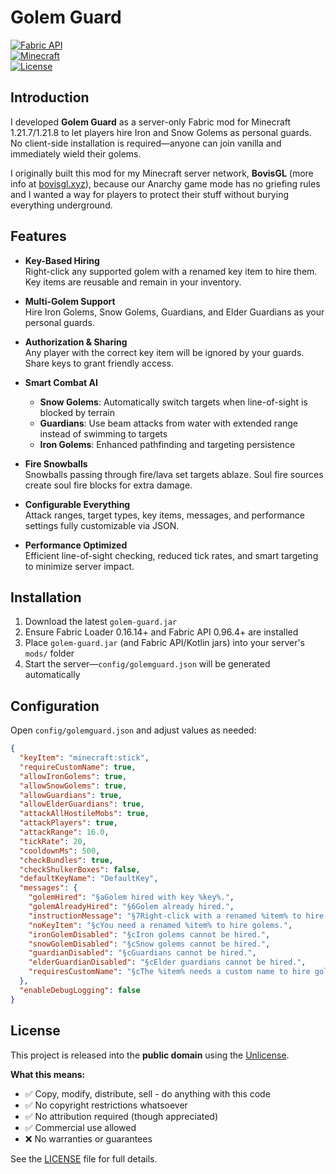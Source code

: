 # Golem Guard

[![Fabric API](https://img.shields.io/badge/modloader-Fabric-1976d2?style=flat-square&logo=fabricmc&logoColor=white)](https://fabricmc.net/)  
[![Minecraft](https://img.shields.io/badge/minecraft-1.21.7-brightgreen?style=flat-square)](https://minecraft.net/)  
[![License](https://img.shields.io/badge/license-Unlicense-blue?style=flat-square)](LICENSE)

## Introduction

I developed **Golem Guard** as a server-only Fabric mod for Minecraft 1.21.7/1.21.8 to let players hire Iron and Snow Golems as personal guards. No client-side installation is required—anyone can join vanilla and immediately wield their golems.

I originally built this mod for my Minecraft server network, **BovisGL** (more info at [bovisgl.xyz](https://bovisgl.xyz)), because our Anarchy game mode has no griefing rules and I wanted a way for players to protect their stuff without burying everything underground.

## Features

- **Key-Based Hiring**  
  Right-click any supported golem with a renamed key item to hire them. Key items are reusable and remain in your inventory.

- **Multi-Golem Support**  
  Hire Iron Golems, Snow Golems, Guardians, and Elder Guardians as your personal guards.

- **Authorization & Sharing**  
  Any player with the correct key item will be ignored by your guards. Share keys to grant friendly access.

- **Smart Combat AI**  
  - **Snow Golems**: Automatically switch targets when line-of-sight is blocked by terrain
  - **Guardians**: Use beam attacks from water with extended range instead of swimming to targets
  - **Iron Golems**: Enhanced pathfinding and targeting persistence

- **Fire Snowballs**  
  Snowballs passing through fire/lava set targets ablaze. Soul fire sources create soul fire blocks for extra damage.

- **Configurable Everything**  
  Attack ranges, target types, key items, messages, and performance settings fully customizable via JSON.

- **Performance Optimized**  
  Efficient line-of-sight checking, reduced tick rates, and smart targeting to minimize server impact.

## Installation

1. Download the latest `golem-guard.jar`
2. Ensure Fabric Loader 0.16.14+ and Fabric API 0.96.4+ are installed
3. Place `golem-guard.jar` (and Fabric API/Kotlin jars) into your server's `mods/` folder
4. Start the server—`config/golemguard.json` will be generated automatically

## Configuration

Open `config/golemguard.json` and adjust values as needed:

```json
{
  "keyItem": "minecraft:stick",
  "requireCustomName": true,
  "allowIronGolems": true,
  "allowSnowGolems": true,
  "allowGuardians": true,
  "allowElderGuardians": true,
  "attackAllHostileMobs": true,
  "attackPlayers": true,
  "attackRange": 16.0,
  "tickRate": 20,
  "cooldownMs": 500,
  "checkBundles": true,
  "checkShulkerBoxes": false,
  "defaultKeyName": "DefaultKey",
  "messages": {
    "golemHired": "§aGolem hired with key %key%.",
    "golemAlreadyHired": "§6Golem already hired.",
    "instructionMessage": "§7Right-click with a renamed %item% to hire this golem.",
    "noKeyItem": "§cYou need a renamed %item% to hire golems.",
    "ironGolemDisabled": "§cIron golems cannot be hired.",
    "snowGolemDisabled": "§cSnow golems cannot be hired.",
    "guardianDisabled": "§cGuardians cannot be hired.",
    "elderGuardianDisabled": "§cElder guardians cannot be hired.",
    "requiresCustomName": "§cThe %item% needs a custom name to hire golems."
  },
  "enableDebugLogging": false
}
```

## License

This project is released into the **public domain** using the [Unlicense](https://unlicense.org).

**What this means:**
- ✅ Copy, modify, distribute, sell - do anything with this code
- ✅ No copyright restrictions whatsoever  
- ✅ No attribution required (though appreciated)
- ✅ Commercial use allowed
- ❌ No warranties or guarantees

See the [LICENSE](LICENSE) file for full details. 